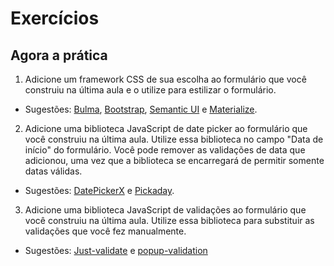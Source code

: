 # Exercícios

## Agora a prática

1. Adicione um framework CSS de sua escolha ao formulário que você construiu na última aula e o utilize para estilizar o formulário.
* Sugestões: [Bulma](https://bulma.io/), [Bootstrap](https://getbootstrap.com/), [Semantic UI](https://semantic-ui.com/) e [Materialize](https://materializecss.com/).

2. Adicione uma biblioteca JavaScript de date picker ao formulário que você construiu na última aula. Utilize essa biblioteca no campo "Data de início" do formulário. Você pode remover as validações de data que adicionou, uma vez que a biblioteca se encarregará de permitir somente datas válidas.
* Sugestões: [DatePickerX](https://github.com/AlexKrupko/DatePickerX) e [Pickaday](https://github.com/Pikaday/Pikaday).

3. Adicione uma biblioteca JavaScript de validações ao formulário que você construiu na última aula. Utilize essa biblioteca para substituir as validações que você fez manualmente.
* Sugestões: [Just-validate](https://github.com/horprogs/Just-validate) e [popup-validation](https://github.com/AntonLapshin/popup-validation)
